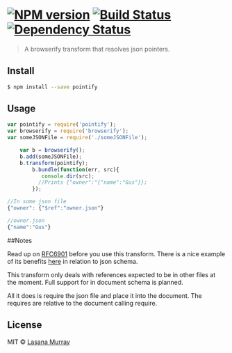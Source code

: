 #  [![NPM version][npm-image]][npm-url] [![Build Status][travis-image]][travis-url] [![Dependency Status][daviddm-url]][daviddm-image]

> A browserify transform that resolves json pointers.

## Install

```sh
$ npm install --save pointify
```


## Usage

```js
var pointify = require('pointify');
var browserify = require('browserify');
var someJSONFile = require('./someJSONFile');

	var b = browserify();
	b.add(someJSONFile);
	b.transform(pointify);
        b.bundle(function(err, src){
           console.dir(src);
          //Prints {"owner":"{"name":"Gus"}};
        });

//In some json file
{"owner": {"$ref":"owner.json"}

//owner.json
{"name":"Gus"}

```

##Notes

Read up on [RFC6901](https://tools.ietf.org/html/rfc6901) before you use this transform. There is a nice
example of its benefits [here](http://spacetelescope.github.io/understanding-json-schema/structuring.html) in relation to json schema.

This transform only deals with references expected to be in other files at the moment.
Full support for in document schema is planned.

All it does is require the json file and place it into the document. The requires are relative
to the document calling require.

## License

MIT © [Lasana Murray](http://trinistorm.org)


[npm-url]: https://npmjs.org/package/pointify
[npm-image]: https://badge.fury.io/js/pointify.svg
[travis-url]: https://travis-ci.org/metasansana/pointify
[travis-image]: https://travis-ci.org/metasansana/pointify.svg?branch=master
[daviddm-url]: https://david-dm.org/metasansana/pointify.svg?theme=shields.io
[daviddm-image]: https://david-dm.org/metasansana/pointify

